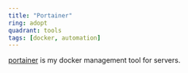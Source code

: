 ```yaml
---
title: "Portainer"
ring: adopt
quadrant: tools
tags: [docker, automation]
---
```


[portainer](https://www.portainer.io/) is my docker management tool for servers.
